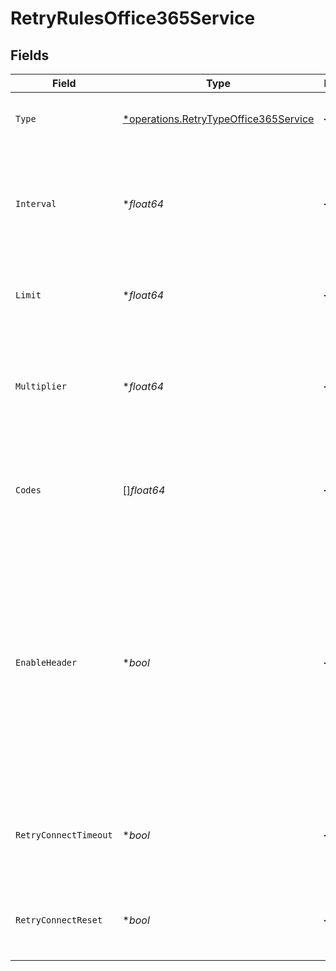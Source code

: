 # RetryRulesOffice365Service


## Fields

| Field                                                                                                                                                                                                                                                              | Type                                                                                                                                                                                                                                                               | Required                                                                                                                                                                                                                                                           | Description                                                                                                                                                                                                                                                        |
| ------------------------------------------------------------------------------------------------------------------------------------------------------------------------------------------------------------------------------------------------------------------ | ------------------------------------------------------------------------------------------------------------------------------------------------------------------------------------------------------------------------------------------------------------------ | ------------------------------------------------------------------------------------------------------------------------------------------------------------------------------------------------------------------------------------------------------------------ | ------------------------------------------------------------------------------------------------------------------------------------------------------------------------------------------------------------------------------------------------------------------ |
| `Type`                                                                                                                                                                                                                                                             | [*operations.RetryTypeOffice365Service](../../models/operations/retrytypeoffice365service.md)                                                                                                                                                                      | :heavy_minus_sign:                                                                                                                                                                                                                                                 | The algorithm to use when performing HTTP retries                                                                                                                                                                                                                  |
| `Interval`                                                                                                                                                                                                                                                         | **float64*                                                                                                                                                                                                                                                         | :heavy_minus_sign:                                                                                                                                                                                                                                                 | Time interval between failed request and first retry (kickoff). Maximum allowed value is 20,000 ms (1/3 minute).                                                                                                                                                   |
| `Limit`                                                                                                                                                                                                                                                            | **float64*                                                                                                                                                                                                                                                         | :heavy_minus_sign:                                                                                                                                                                                                                                                 | The maximum number of times to retry a failed HTTP request                                                                                                                                                                                                         |
| `Multiplier`                                                                                                                                                                                                                                                       | **float64*                                                                                                                                                                                                                                                         | :heavy_minus_sign:                                                                                                                                                                                                                                                 | Base for exponential backoff, e.g., base 2 means that retries will occur after 2, then 4, then 8 seconds, and so on                                                                                                                                                |
| `Codes`                                                                                                                                                                                                                                                            | []*float64*                                                                                                                                                                                                                                                        | :heavy_minus_sign:                                                                                                                                                                                                                                                 | List of http codes that trigger a retry. Leave empty to use the default list of 429, 500, and 503.                                                                                                                                                                 |
| `EnableHeader`                                                                                                                                                                                                                                                     | **bool*                                                                                                                                                                                                                                                            | :heavy_minus_sign:                                                                                                                                                                                                                                                 | Honor any Retry-After header that specifies a delay (in seconds) or a timestamp after which to retry the request. The delay is limited to 20 seconds, even if the Retry-After header specifies a longer delay. When disabled, all Retry-After headers are ignored. |
| `RetryConnectTimeout`                                                                                                                                                                                                                                              | **bool*                                                                                                                                                                                                                                                            | :heavy_minus_sign:                                                                                                                                                                                                                                                 | Make a single retry attempt when a connection timeout (ETIMEDOUT) error occurs                                                                                                                                                                                     |
| `RetryConnectReset`                                                                                                                                                                                                                                                | **bool*                                                                                                                                                                                                                                                            | :heavy_minus_sign:                                                                                                                                                                                                                                                 | Retry request when a connection reset (ECONNRESET) error occurs                                                                                                                                                                                                    |